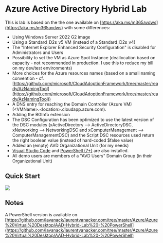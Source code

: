 # Azure Active Directory Hybrid Lab

This is lab is based on the the one available on [https://aka.ms/m365avdws](https://aka.ms/m365avdws) with some differences:

* Using Windows Server 2022 G2 image
* Using a Standard_D2s_v5 VM (instead of a Standard_D2s_v4)
* The "Internet Explorer Enhanced Security Configuration" is disabled for Administrators and Users
* Possibility to set the VM as Azure Spot Instance (deallocation based on capacity - not recommended in production. I use this to reduce my bill on my dev/test environments)
* More choices for the Azure resources names (based on a small naming convention - cf. [https://github.com/microsoft/CloudAdoptionFramework/tree/master/ready/AzNamingTool](https://github.com/microsoft/CloudAdoptionFramework/tree/master/ready/AzNamingTool))
* A DNS entry for reaching the Domain Controller (Azure VM) (\<VMName\>.\<location\>.cloudapp.azure.com).
* Adding the BGInfo extension
* The DSC Configuration has been optimized to use the latest version of the DSC modules (xActiveDirectory --> ActiveDirectoryDSC, xNetworking --> NetworkingDSC and xComputerManagement --> ComputerManagementDSC) and the Script DSC resources used return the right boolean value (instead of hard-coded $false value)
* Added an (empty) AVD Organizational Unit (for my needs)
* [Visual Studio Code](https://code.visualstudio.com) and [PowerShell (7+)](https://github.com/PowerShell/PowerShell) are also installed.
* All demo users are members of a "AVD Users" Domain Group (in their Organizational Unit)

## Quick Start

<a href="https://portal.azure.com/#create/Microsoft.Template/uri/https%3A%2F%2Fraw.githubusercontent.com%2Flavanack%2Flaurentvanacker.com%2Fmaster%2FAzure%2FAzure%20Virtual%20Desktop%2FAAD-Hybrid-Lab%2Fdeploy.json" target="_blank"><img src="http://azuredeploy.net/deploybutton.png"/></a>

## Notes
A PowerShell version is available on [https://github.com/lavanack/laurentvanacker.com/tree/master/Azure/Azure%20Virtual%20Desktop/AAD-Hybrid-Lab%20-%20PowerShell](https://github.com/lavanack/laurentvanacker.com/tree/master/Azure/Azure%20Virtual%20Desktop/AAD-Hybrid-Lab%20-%20PowerShell)
